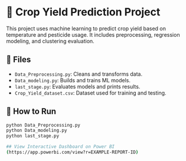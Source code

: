 # 🌾 Crop Yield Prediction Project

This project uses machine learning to predict crop yield based on temperature and pesticide usage. It includes preprocessing, regression modeling, and clustering evaluation.

## 📂 Files
- `Data_Preprocessing.py`: Cleans and transforms data.
- `Data_modeling.py`: Builds and trains ML models.
- `last_stage.py`: Evaluates models and prints results.
- `Crop_Yield_dataset.csv`: Dataset used for training and testing.

## 🚀 How to Run
```bash
python Data_Preprocessing.py
python Data_modeling.py
python last_stage.py

## View Interactive Dashboard on Power BI
(https://app.powerbi.com/view?r=EXAMPLE-REPORT-ID)